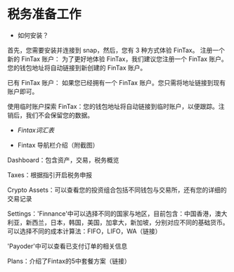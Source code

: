 # 税务准备工作

* 如何安装？

首先，您需要安装并连接到 snap，然后，您有 3 种方式体验 FinTax。 注册一个新的 FinTax 账户： 为了更好地体验 FinTax，我们建议您注册一个 FinTax 账户。您的钱包地址将自动链接到新创建的 FinTax 账户。&#x20;

已有 FinTax 账户： 如果您已经拥有一个 FinTax 账户。您只需将地址链接到现有账户即可。&#x20;

使用临时账户探索 FinTax：您的钱包地址将自动链接到临时账户，以便跟踪。注销后，我们不会保留您的数据。



* _Fintax词汇表_



* Fintax 导航栏介绍（附截图）

Dashboard：包含资产，交易，税务概览

Taxes：根据指引开启税务申报

Crypto Assets：可以查看您的投资组合包括不同钱包与交易所，还有您的详细的交易记录

Settings：'Finnance'中可以选择不同的国家与地区，目前包含：中国香港，澳大利亚，新西兰，日本，韩国，美国，加拿大，新加坡，分别对应不同的基础货币。可以选择不同的成本计算法：FIFO，LIFO，WA（链接）

'Payoder'中可以查看已支付订单的相关信息

Plans：介绍了Fintax的5中套餐方案（链接）

